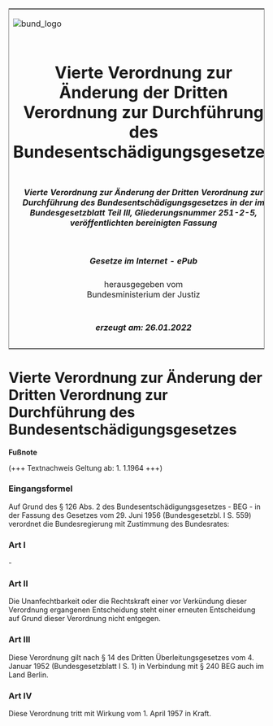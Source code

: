 <span id="DECKBLATT.html"></span>

<table border="0" frame="border" width="100%">

<tr valign="top">

<td align="left">

![bund\_logo](BfJ_2021_Web_de_de.gif)

</td>

<td align="right">

 

</td>

</tr>

<tr align="center" valign="middle">

<td colspan="2">

# Vierte Verordnung zur Änderung der Dritten Verordnung zur Durchführung des Bundesentschädigungsgesetzes

</td>

</tr>

<tr align="center" valign="middle">

<td colspan="2">

##### Vierte Verordnung zur Änderung der Dritten Verordnung zur Durchführung des Bundesentschädigungsgesetzes in der im Bundesgesetzblatt Teil III, Gliederungsnummer 251-2-5, veröffentlichten bereinigten Fassung

</td>

</tr>

<tr align="center" valign="middle">

<td colspan="2">

  
  

##### Gesetze im Internet - ePub  
  
herausgegeben vom  
Bundesministerium der Justiz

</td>

</tr>

<tr align="center" valign="bottom">

<td colspan="2">

  
  

##### erzeugt am: 26.01.2022

</td>

</tr>

</table>

<span id="BJNR004220962.html"></span>

# Vierte Verordnung zur Änderung der Dritten Verordnung zur Durchführung des Bundesentschädigungsgesetzes

<div>

  
**Fußnote**

<div class="jnhtml">

<div>

<div class="jurAbsatz">

(+++ Textnachweis Geltung ab: 1. 1.1964 +++)

</div>

</div>

</div>

</div>

<span id="BJNR004220962BJNE000100328.html"></span>

### Eingangsformel  

<div>

<div class="jnhtml">

<div>

<div class="jurAbsatz">

Auf Grund des § 126 Abs. 2 des Bundesentschädigungsgesetzes - BEG - in
der Fassung des Gesetzes vom 29. Juni 1956 (Bundesgesetzbl. I S. 559)
verordnet die Bundesregierung mit Zustimmung des Bundesrates:

</div>

</div>

</div>

</div>

<span id="BJNR004220962BJNE000200328.html"></span>

### Art I  

<div>

<div class="jnhtml">

<div>

<div class="jurAbsatz">

\-

</div>

</div>

</div>

</div>

<span id="BJNR004220962BJNE000300328.html"></span>

### Art II  

<div>

<div class="jnhtml">

<div>

<div class="jurAbsatz">

Die Unanfechtbarkeit oder die Rechtskraft einer vor Verkündung dieser
Verordnung ergangenen Entscheidung steht einer erneuten Entscheidung auf
Grund dieser Verordnung nicht entgegen.

</div>

</div>

</div>

</div>

<span id="BJNR004220962BJNE000400328.html"></span>

### Art III  

<div>

<div class="jnhtml">

<div>

<div class="jurAbsatz">

Diese Verordnung gilt nach § 14 des Dritten Überleitungsgesetzes vom 4.
Januar 1952 (Bundesgesetzblatt I S. 1) in Verbindung mit § 240 BEG auch
im Land Berlin.

</div>

</div>

</div>

</div>

<span id="BJNR004220962BJNE000500328.html"></span>

### Art IV  

<div>

<div class="jnhtml">

<div>

<div class="jurAbsatz">

Diese Verordnung tritt mit Wirkung vom 1. April 1957 in Kraft.

</div>

</div>

</div>

</div>
